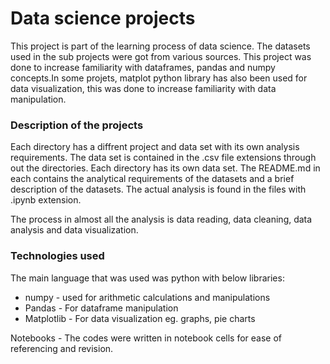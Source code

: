 # Data science projects

This project is part of the learning process of data science. The datasets used in the sub projects were got from various sources. This project was done to increase familiarity with dataframes, pandas and numpy concepts.In some projets, matplot python library has also been used for data visualization, this was done to increase familiarity with data manipulation.

### Description of the projects
Each directory has a diffrent project and data set with its own analysis requirements. The data set is contained in the .csv file extensions through out the directories. Each directory has its own data set. The README.md in each contains the analytical requirements of the datasets and a brief description of the datasets. The actual analysis is found in the files with .ipynb extension. 

The process in  almost all the analysis is data reading, data cleaning, data analysis and data visualization.

### Technologies used
The main language that was used was python with below libraries:
* numpy - used for arithmetic calculations and manipulations
* Pandas - For dataframe manipulation 
* Matplotlib  - For data visualization eg. graphs, pie charts

Notebooks - The codes were written in notebook cells for ease of referencing and revision.
